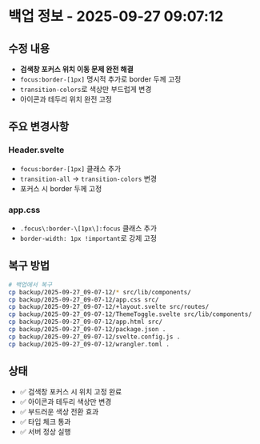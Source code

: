 # 백업 정보 - 2025-09-27 09:07:12

## 수정 내용
- **검색창 포커스 위치 이동 문제 완전 해결**
- `focus:border-[1px]` 명시적 추가로 border 두께 고정
- `transition-colors`로 색상만 부드럽게 변경
- 아이콘과 테두리 위치 완전 고정

## 주요 변경사항

### Header.svelte
- `focus:border-[1px]` 클래스 추가
- `transition-all` → `transition-colors` 변경
- 포커스 시 border 두께 고정

### app.css
- `.focus\:border-\[1px\]:focus` 클래스 추가
- `border-width: 1px !important`로 강제 고정

## 복구 방법
```bash
# 백업에서 복구
cp backup/2025-09-27_09-07-12/* src/lib/components/
cp backup/2025-09-27_09-07-12/app.css src/
cp backup/2025-09-27_09-07-12/+layout.svelte src/routes/
cp backup/2025-09-27_09-07-12/ThemeToggle.svelte src/lib/components/
cp backup/2025-09-27_09-07-12/app.html src/
cp backup/2025-09-27_09-07-12/package.json .
cp backup/2025-09-27_09-07-12/svelte.config.js .
cp backup/2025-09-27_09-07-12/wrangler.toml .
```

## 상태
- ✅ 검색창 포커스 시 위치 고정 완료
- ✅ 아이콘과 테두리 색상만 변경
- ✅ 부드러운 색상 전환 효과
- ✅ 타입 체크 통과
- ✅ 서버 정상 실행














